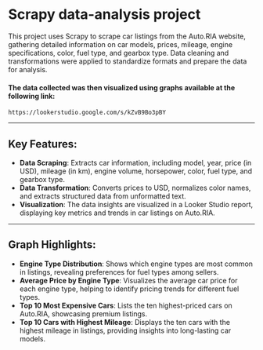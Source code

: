 # Scrapy data-analysis project

This project uses Scrapy to scrape car listings from the Auto.RIA website, gathering detailed information on car models, prices, mileage, engine specifications, color, fuel type, and gearbox type. Data cleaning and transformations were applied to standardize formats and prepare the data for analysis.

#### The data collected was then visualized using graphs available at the following link:
```http
https://lookerstudio.google.com/s/kZvB9Bo3pBY
```

-------------------------------------------------------------------------------------
## Key Features:
- **Data Scraping**: Extracts car information, including model, year, price (in USD), mileage (in km), engine volume, horsepower, color, fuel type, and gearbox type.
- **Data Transformation**: Converts prices to USD, normalizes color names, and extracts structured data from unformatted text.
- **Visualization**: The data insights are visualized in a Looker Studio report, displaying key metrics and trends in car listings on Auto.RIA.
-------------------------------------------------------------------------------------
## Graph Highlights:
- **Engine Type Distribution**: Shows which engine types are most common in listings, revealing preferences for fuel types among sellers.
- **Average Price by Engine Type**: Visualizes the average car price for each engine type, helping to identify pricing trends for different fuel types.
- **Top 10 Most Expensive Cars**: Lists the ten highest-priced cars on Auto.RIA, showcasing premium listings.
- **Top 10 Cars with Highest Mileage**: Displays the ten cars with the highest mileage in listings, providing insights into long-lasting car models.